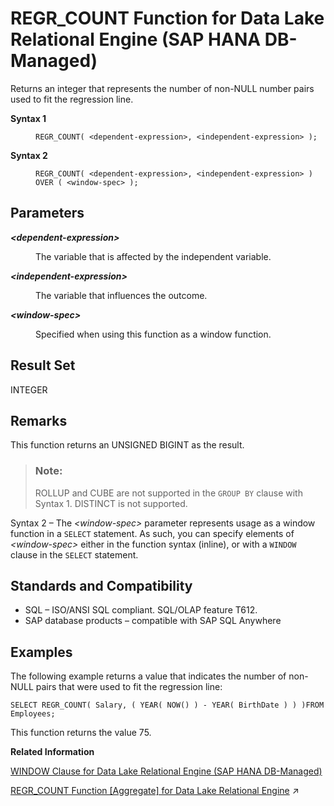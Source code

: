 <!-- loio6ae6fc4e7e5e41489f2f3481cc6f8a3d -->

# REGR\_COUNT Function for Data Lake Relational Engine \(SAP HANA DB-Managed\)

Returns an integer that represents the number of non-NULL number pairs used to fit the regression line.




<dl>
<dt><b>

Syntax 1

</b></dt>
<dd>

```
REGR_COUNT( <dependent-expression>, <independent-expression> );
```



</dd><dt><b>

Syntax 2

</b></dt>
<dd>

```
REGR_COUNT( <dependent-expression>, <independent-expression> )
OVER ( <window-spec> );
```



</dd>
</dl>



<a name="loio6ae6fc4e7e5e41489f2f3481cc6f8a3d__section_mgw_q35_vrb"/>

## Parameters


<dl>
<dt><b>

*<dependent-expression\>*

</b></dt>
<dd>

The variable that is affected by the independent variable.



</dd><dt><b>

*<independent-expression\>*

</b></dt>
<dd>

The variable that influences the outcome.



</dd><dt><b>

*<window-spec\>*

</b></dt>
<dd>

Specified when using this function as a window function.



</dd>
</dl>



<a name="loio6ae6fc4e7e5e41489f2f3481cc6f8a3d__section_hjl_r35_vrb"/>

## Result Set

INTEGER



<a name="loio6ae6fc4e7e5e41489f2f3481cc6f8a3d__section_r2y_r35_vrb"/>

## Remarks

This function returns an UNSIGNED BIGINT as the result.

> ### Note:  
> ROLLUP and CUBE are not supported in the `GROUP BY` clause with Syntax 1. DISTINCT is not supported.

Syntax 2 – The *<window-spec\>* parameter represents usage as a window function in a `SELECT` statement. As such, you can specify elements of *<window-spec\>* either in the function syntax \(inline\), or with a `WINDOW` clause in the `SELECT` statement.



<a name="loio6ae6fc4e7e5e41489f2f3481cc6f8a3d__section_llm_s35_vrb"/>

## Standards and Compatibility

-   SQL – ISO/ANSI SQL compliant. SQL/OLAP feature T612.
-   SAP database products – compatible with SAP SQL Anywhere



<a name="loio6ae6fc4e7e5e41489f2f3481cc6f8a3d__section_ahv_s35_vrb"/>

## Examples

The following example returns a value that indicates the number of non-NULL pairs that were used to fit the regression line:

```
SELECT REGR_COUNT( Salary, ( YEAR( NOW() ) - YEAR( BirthDate ) ) )FROM Employees;
```

This function returns the value 75.

**Related Information**  


[WINDOW Clause for Data Lake Relational Engine \(SAP HANA DB-Managed\)](../030-sql-statements/window-clause-for-data-lake-relational-engine-sap-hana-db-managed-c83b61b.md "Defines all or part of a window for use with window functions such as AVG and RANK in a SELECT statement.")

[REGR_COUNT Function \[Aggregate\] for Data Lake Relational Engine](https://help.sap.com/viewer/19b3964099384f178ad08f2d348232a9/2024_3_QRC/en-US/a574c56884f21015b7b6f6bde76a2e6a.html "Returns an integer that represents the number of non-NULL number pairs used to fit the regression line.") :arrow_upper_right:

